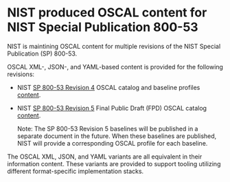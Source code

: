 # NIST produced OSCAL content for NIST Special Publication 800-53

NIST is maintining OSCAL content for multiple revisions of the NIST Special Publication (SP) 800-53.

OSCAL XML-, JSON-, and YAML-based content is provided for the following revisions:

- NIST [SP 800-53 Revision 4][sp800-53-rev4] OSCAL catalog and baseline profiles [content][sp800-53-rev4-oscal].
- NIST [SP 800-53 Revision 5][sp800-53-rev5] Final Public Draft (FPD) OSCAL catalog [content][sp800-53-rev5-oscal].

    Note: The SP 800-53 Revision 5 baselines will be published in a separate document in the future. When these baselines are published, NIST will provide a corresponding OSCAL profile for each baseline.

The OSCAL XML, JSON, and YAML variants are all equivalent in their information content. These variants are provided to support tooling utilizing different format-specific implementation stacks.

[sp800-53-rev4-oscal]: rev4
[sp800-53-rev4]: https://csrc.nist.gov/publications/detail/sp/800-53/rev-4/final
[sp800-53-rev5-oscal]: rev5
[sp800-53-rev5]: https://csrc.nist.gov/publications/detail/sp/800-53/rev-5/fpd
